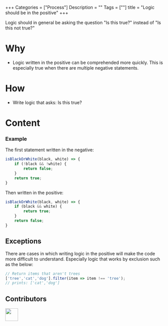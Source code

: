 +++
Categories = ["Process"]
Description = ""
Tags = [""]
title = "Logic should be in the positive"
+++

Logic should in general be asking the question "Is this true?" instead of "Is this not true?"

# Why

* Logic written in the positive can be comprehended more quickly. This is especially true when there are multiple negative statements.


# How

* Write logic that asks: Is this true?


# Content 


### Example

The first statement written in the negative:

```js
isBlackOrWhite(black, white) => {
    if (!black && !white) {
        return false;
    }
    return true;
}
```
Then written in the positive:

```js
isBlackOrWhite(black, white) => {
    if (black && white) {
        return true;
    }
    return false;
}
```


## Exceptions

There are cases in which writing logic in the positive will make the code more difficult to understand. Especially logic that works by exclusion such as the below:

```js
// Return items that aren't trees
['tree','cat','dog'].filter(item => item !== 'tree');
// prints: ['cat','dog']
```

## Contributors

<a class="contributor" alt="Adam Craven" href="https://github.com/adamcraven"><img src="https://github.com/adamcraven.png?size=80" width="40"></a>
